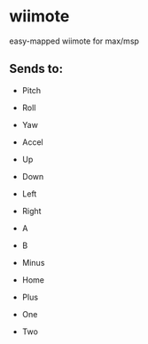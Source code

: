 wiimote
=======

easy-mapped wiimote for max/msp

## Sends to:

*	Pitch

*	Roll

*	Yaw

*	Accel

*	Up

*	Down

*	Left

*	Right

*	A

*	B

*	Minus

*	Home

*	Plus

*	One

*	Two